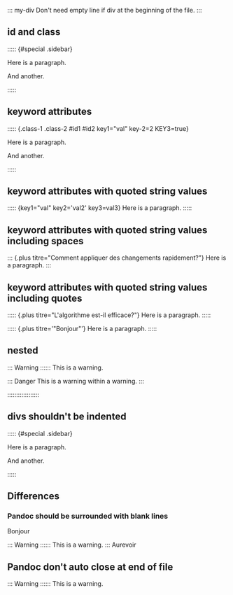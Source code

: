 ::: my-div
Don't need empty line if div at the beginning of the file.
:::

## id and class

::::: {#special .sidebar}

Here is a paragraph.

And another.

:::::

## keyword attributes

::::: {.class-1 .class-2 #id1 #id2 key1="val" key-2=2 KEY3=true}

Here is a paragraph.

And another.

:::::

## keyword attributes with quoted string values

::::: {key1="val" key2='val2' key3=val3}
Here is a paragraph.
:::::

## keyword attributes with quoted string values including spaces

::: {.plus titre="Comment appliquer des changements rapidement?"}
Here is a paragraph.
:::

## keyword attributes with quoted string values including quotes

::::: {.plus titre="L'algorithme est-il efficace?"}
Here is a paragraph.
:::::

::::: {.plus titre='"Bonjour"'}
Here is a paragraph.
:::::

## nested

::: Warning ::::::
This is a warning.

::: Danger
This is a warning within a warning.
:::

::::::::::::::::::


## divs shouldn't be indented

::::: {#special .sidebar}

Here is a paragraph.

And another.

:::::

## Differences

### Pandoc should be surrounded with blank lines

Bonjour

::: Warning ::::::
This is a warning.
:::
Aurevoir

## Pandoc don't auto close at end of file

::: Warning ::::::
This is a warning.
